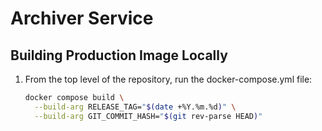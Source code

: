 # Archiver Service

## Building Production Image Locally

1. From the top level of the repository, run the docker-compose.yml file:
   ```bash
   docker compose build \
     --build-arg RELEASE_TAG="$(date +%Y.%m.%d)" \
     --build-arg GIT_COMMIT_HASH="$(git rev-parse HEAD)"
   ```
